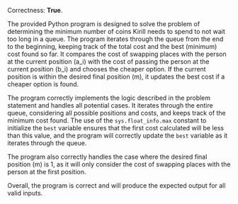 Correctness: **True**.

The provided Python program is designed to solve the problem of determining the minimum number of coins Kirill needs to spend to not wait too long in a queue. The program iterates through the queue from the end to the beginning, keeping track of the total cost and the best (minimum) cost found so far. It compares the cost of swapping places with the person at the current position (a_i) with the cost of passing the person at the current position (b_i) and chooses the cheaper option. If the current position is within the desired final position (m), it updates the best cost if a cheaper option is found.

The program correctly implements the logic described in the problem statement and handles all potential cases. It iterates through the entire queue, considering all possible positions and costs, and keeps track of the minimum cost found. The use of the `sys.float_info.max` constant to initialize the `best` variable ensures that the first cost calculated will be less than this value, and the program will correctly update the `best` variable as it iterates through the queue.

The program also correctly handles the case where the desired final position (m) is 1, as it will only consider the cost of swapping places with the person at the first position.

Overall, the program is correct and will produce the expected output for all valid inputs.